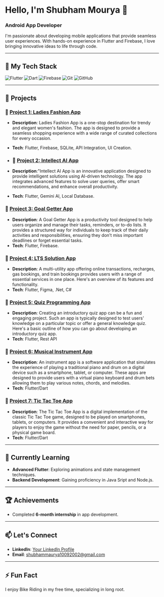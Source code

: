 
# Hello, I'm Shubham Mourya 👋
### Android App Developer 

I'm passionate about developing mobile applications that provide seamless user experiences. With hands-on experience in Flutter and Firebase, I love bringing innovative ideas to life through code.

---

## 🚀 My Tech Stack

![Flutter](https://img.shields.io/badge/Flutter-02569B?style=flat&logo=flutter&logoColor=white)
![Dart](https://img.shields.io/badge/Dart-0B6E99?style=flat&logo=dart&logoColor=white)
![Firebase](https://img.shields.io/badge/Firebase-FFCA28?style=flat&logo=firebase&logoColor=white)
![Git](https://img.shields.io/badge/Git-F05032?style=flat&logo=git&logoColor=white)
![GitHub](https://img.shields.io/badge/GitHub-181717?style=flat&logo=github&logoColor=white)

---


## 📝 Projects


### 🌟 [Project 1: Ladies Fashion App](https://github.com/shubhamgitvns/Goal_Getter)
- **Description**: Ladies Fashion App is a one-stop destination for trendy and elegant women's fashion. The app is designed to provide a seamless shopping experience with a wide range of curated collections for every occasion.
-  **Tech**: Flutter, Firebase, SQLite, API Integration, UI Creation.

- ### 🌟 [Project 2: Intellect AI App](https://github.com/shubhamgitvns/Goal_Getter)
- **Description**:"Intellect AI App is an innovative application designed to provide intelligent solutions using AI-driven technology. The app integrates advanced features to solve user queries, offer smart recommendations, and enhance overall productivity.
- **Tech**: Flutter, Gemini AI, Local Database.
### 🌟 [Project 3: Goal Getter App](https://github.com/shubhamgitvns/Goal_Getter)
- **Description**: A Goal Getter App is a productivity tool designed to help users organize and manage their tasks, reminders, or to-do lists. It provides a structured way for individuals to keep track of their daily activities and responsibilities, ensuring they don’t miss important deadlines or forget essential tasks.
- **Tech**: Flutter, Firebase.

### 🌟 [Project 4: LTS Solution App](https://github.com/shubhamgitvns/LTSS)
- **Description**: A multi-utility app offering online transactions, recharges, gas bookings, and train bookings provides users with a range of essential services in one place. Here's an overview of its features and functionality.
- **Tech**: Flutter, Figma, .Net, C#

### 🌟 [Project 5: Quiz Programming App](https://github.com/shubhamgitvns/Quiz-Programming-Test)
- **Description**: Creating an introductory quiz app can be a fun and engaging project. Such an app is typically designed to test users' knowledge on a particular topic or offer a general knowledge quiz. Here's a basic outline of how you can go about developing an introductory quiz app.
- **Tech**: Flutter, Rest API
 ### 🌟 [Project 6: Musical Instrument App](https://github.com/shubhamgitvns/Musical-Instrument-App)
- **Description**: An instrument app is a software application that simulates the experience of playing a traditional piano and drum on a digital device such as a smartphone, tablet, or computer. These apps are designed to provide users with a virtual piano keyboard and drum bets allowing them to play various notes, chords, and melodies.
- **Tech**: Flutter/Dart

 ### 🌟 [Project 7: Tic Tac Toe App](https://github.com/shubhamgitvns/Tic-Tac-Toe)
- **Description**: The Tic Tac Toe App is a digital implementation of the classic Tic Tac Toe game, designed to be played on smartphones, tablets, or computers. It provides a convenient and interactive way for players to enjoy the game without the need for paper, pencils, or a physical game board.
- **Tech**: Flutter/Dart


---

## 🌱 Currently Learning
- **Advanced Flutter**: Exploring animations and state management techniques.
- **Backend Development**: Gaining proficiency in Java Sript and Node.js.

---

## 🏆 Achievements
- Completed **6-month internship** in app development.

---

## 📫 Let's Connect
- **LinkedIn**: [Your LinkedIn Profile](https://www.linkedin.com/in/shubham-maurya-905262247/)
- **Email**: shubhammaurya10092002@gmail.com

---

## ⚡ Fun Fact
I enjoy Bike Riding in my free time, specializing in long root.


